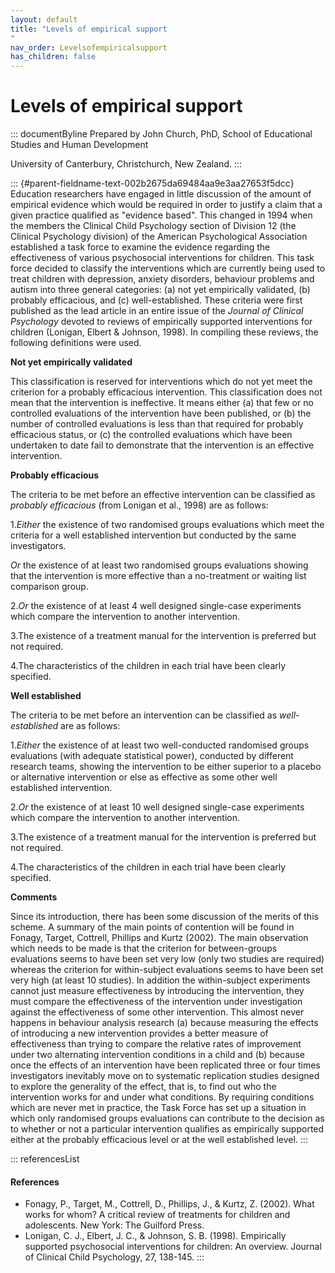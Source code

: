 ```yaml
---
layout: default
title: "Levels of empirical support 
"
nav_order: Levelsofempiricalsupport
has_children: false
---
```

# Levels of empirical support 


::: documentByline
Prepared by John Church, PhD, School of Educational Studies and Human
Development

University of Canterbury, Christchurch, New Zealand.
:::

::: {#parent-fieldname-text-002b2675da69484aa9e3aa27653f5dcc}
Education researchers have engaged in little discussion of the amount of
empirical evidence which would be required in order to justify a claim
that a given practice qualified as "evidence based". This changed in
1994 when the members the Clinical Child Psychology section of Division
12 (the Clinical Psychology division) of the American Psychological
Association established a task force to examine the evidence regarding
the effectiveness of various psychosocial interventions for children.
This task force decided to classify the interventions which are
currently being used to treat children with depression, anxiety
disorders, behaviour problems and autism into three general categories:
(a) not yet empirically validated, (b) probably efficacious, and (c)
well-established. These criteria were first published as the lead
article in an entire issue of the *Journal of Clinical Psychology*
devoted to reviews of empirically supported interventions for children
(Lonigan, Elbert & Johnson, 1998). In compiling these reviews, the
following definitions were used.

**Not yet empirically validated**

This classification is reserved for interventions which do not yet meet
the criterion for a probably efficacious intervention. This
classification does not mean that the intervention is ineffective. It
means either (a) that few or no controlled evaluations of the
intervention have been published, or (b) the number of controlled
evaluations is less than that required for probably efficacious status,
or (c) the controlled evaluations which have been undertaken to date
fail to demonstrate that the intervention is an effective intervention.

**Probably efficacious**

The criteria to be met before an effective intervention can be
classified as *probably efficacious* (from Lonigan et al., 1998) are as
follows:

1.*Either* the existence of two randomised groups evaluations which meet
the criteria for a well established intervention but conducted by the
same investigators.

*Or* the existence of at least two randomised groups evaluations showing
that the intervention is more effective than a no-treatment or waiting
list comparison group.

2.*Or* the existence of at least 4 well designed single-case experiments
which compare the intervention to another intervention.

3.The existence of a treatment manual for the intervention is preferred
but not required.

4.The characteristics of the children in each trial have been clearly
specified.

**Well established**

The criteria to be met before an intervention can be classified as
*well-established* are as follows:

1.*Either* the existence of at least two well-conducted randomised
groups evaluations (with adequate statistical power), conducted by
different research teams, showing the intervention to be either superior
to a placebo or alternative intervention or else as effective as some
other well established intervention.

2.*Or* the existence of at least 10 well designed single-case
experiments which compare the intervention to another intervention.

3.The existence of a treatment manual for the intervention is preferred
but not required.

4.The characteristics of the children in each trial have been clearly
specified.

**Comments**

Since its introduction, there has been some discussion of the merits of
this scheme. A summary of the main points of contention will be found in
Fonagy, Target, Cottrell, Phillips and Kurtz (2002). The main
observation which needs to be made is that the criterion for
between-groups evaluations seems to have been set very low (only two
studies are required) whereas the criterion for within-subject
evaluations seems to have been set very high (at least 10 studies). In
addition the within-subject experiments cannot just measure
effectiveness by introducing the intervention, they must compare the
effectiveness of the intervention under investigation against the
effectiveness of some other intervention. This almost never happens in
behaviour analysis research (a) because measuring the effects of
introducing a new intervention provides a better measure of
effectiveness than trying to compare the relative rates of improvement
under two alternating intervention conditions in a child and (b) because
once the effects of an intervention have been replicated three or four
times investigators inevitably move on to systematic replication studies
designed to explore the generality of the effect, that is, to find out
who the intervention works for and under what conditions. By requiring
conditions which are never met in practice, the Task Force has set up a
situation in which only randomised groups evaluations can contribute to
the decision as to whether or not a particular intervention qualifies as
empirically supported either at the probably efficacious level or at the
well established level.
:::

::: referencesList
#### References

-   Fonagy, P., Target, M., Cottrell, D., Phillips, J., & Kurtz, Z.
    (2002). What works for whom? A critical review of treatments for
    children and adolescents. New York: The Guilford Press.
-   Lonigan, C. J., Elbert, J. C., & Johnson, S. B. (1998). Empirically
    supported psychosocial interventions for children: An overview.
    Journal of Clinical Child Psychology, 27, 138-145.
:::
